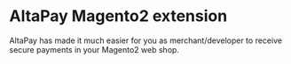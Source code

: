 # AltaPay Magento2 extension

AltaPay has made it much easier for you as merchant/developer to receive secure payments in your Magento2
web shop.

